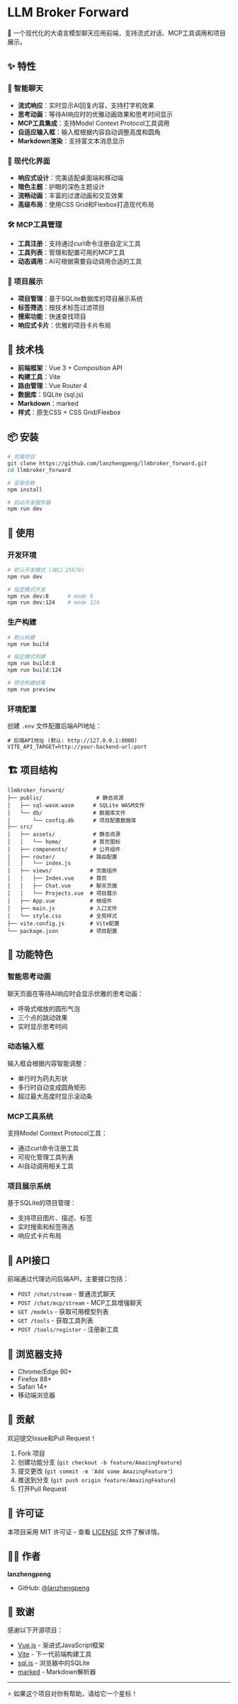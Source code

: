 # LLM Broker Forward

🚀 一个现代化的大语言模型聊天应用前端，支持流式对话、MCP工具调用和项目展示。

## ✨ 特性

### 💬 智能聊天
- **流式响应**：实时显示AI回复内容，支持打字机效果
- **思考动画**：等待AI响应时的优雅动画效果和思考时间显示
- **MCP工具集成**：支持Model Context Protocol工具调用
- **自适应输入框**：输入框根据内容自动调整高度和圆角
- **Markdown渲染**：支持富文本消息显示

### 📱 现代化界面
- **响应式设计**：完美适配桌面端和移动端
- **暗色主题**：护眼的深色主题设计
- **流畅动画**：丰富的过渡动画和交互效果
- **高级布局**：使用CSS Grid和Flexbox打造现代布局

### 🛠️ MCP工具管理
- **工具注册**：支持通过curl命令注册自定义工具
- **工具列表**：管理和配置可用的MCP工具
- **动态调用**：AI可根据需要自动调用合适的工具

### 📂 项目展示
- **项目管理**：基于SQLite数据库的项目展示系统
- **标签筛选**：按技术标签过滤项目
- **搜索功能**：快速查找项目
- **响应式卡片**：优雅的项目卡片布局

## 🔧 技术栈

- **前端框架**：Vue 3 + Composition API
- **构建工具**：Vite
- **路由管理**：Vue Router 4
- **数据库**：SQLite (sql.js)
- **Markdown**：marked
- **样式**：原生CSS + CSS Grid/Flexbox

## 📦 安装

```bash
# 克隆项目
git clone https://github.com/lanzhengpeng/llmbroker_forward.git
cd llmbroker_forward

# 安装依赖
npm install

# 启动开发服务器
npm run dev
```

## 🚀 使用

### 开发环境

```bash
# 默认开发模式 (端口 25679)
npm run dev

# 指定模式开发
npm run dev:8      # mode 8
npm run dev:124    # mode 124
```

### 生产构建

```bash
# 默认构建
npm run build

# 指定模式构建
npm run build:8
npm run build:124

# 预览构建结果
npm run preview
```

### 环境配置

创建 `.env` 文件配置后端API地址：

```env
# 后端API地址 (默认: http://127.0.0.1:8000)
VITE_API_TARGET=http://your-backend-url:port
```

## 🏗️ 项目结构

```
llmbroker_forward/
├── public/                 # 静态资源
│   ├── sql-wasm.wasm      # SQLite WASM文件
│   └── db/                # 数据库文件
│       └── config.db      # 项目配置数据库
├── src/
│   ├── assets/            # 静态资源
│   │   └── home/          # 首页图标
│   ├── components/        # 公共组件
│   ├── router/           # 路由配置
│   │   └── index.js
│   ├── views/            # 页面组件
│   │   ├── Index.vue     # 首页
│   │   ├── Chat.vue      # 聊天页面
│   │   └── Projects.vue  # 项目展示
│   ├── App.vue           # 根组件
│   ├── main.js           # 入口文件
│   └── style.css         # 全局样式
├── vite.config.js        # Vite配置
└── package.json          # 项目配置
```

## 🎨 功能特色

### 智能思考动画
聊天页面在等待AI响应时会显示优雅的思考动画：
- 呼吸式缩放的圆形气泡
- 三个点的跳动效果
- 实时显示思考时间

### 动态输入框
输入框会根据内容智能调整：
- 单行时为药丸形状
- 多行时自动变成圆角矩形
- 超过最大高度时显示滚动条

### MCP工具系统
支持Model Context Protocol工具：
- 通过curl命令注册工具
- 可视化管理工具列表
- AI自动调用相关工具

### 项目展示系统
基于SQLite的项目管理：
- 支持项目图片、描述、标签
- 实时搜索和标签筛选
- 响应式卡片布局

## 🔌 API接口

前端通过代理访问后端API，主要接口包括：

- `POST /chat/stream` - 普通流式聊天
- `POST /chat/mcp/stream` - MCP工具增强聊天
- `GET /models` - 获取可用模型列表
- `GET /tools` - 获取工具列表
- `POST /tools/register` - 注册新工具

## 🎯 浏览器支持

- Chrome/Edge 90+
- Firefox 88+
- Safari 14+
- 移动端浏览器

## 🤝 贡献

欢迎提交Issue和Pull Request！

1. Fork 项目
2. 创建功能分支 (`git checkout -b feature/AmazingFeature`)
3. 提交更改 (`git commit -m 'Add some AmazingFeature'`)
4. 推送到分支 (`git push origin feature/AmazingFeature`)
5. 打开Pull Request

## 📄 许可证

本项目采用 MIT 许可证 - 查看 [LICENSE](LICENSE) 文件了解详情。

## 👨‍💻 作者

**lanzhengpeng**

- GitHub: [@lanzhengpeng](https://github.com/lanzhengpeng)

## 🙏 致谢

感谢以下开源项目：
- [Vue.js](https://vuejs.org/) - 渐进式JavaScript框架
- [Vite](https://vitejs.dev/) - 下一代前端构建工具
- [sql.js](https://sql.js.org/) - 浏览器中的SQLite
- [marked](https://marked.js.org/) - Markdown解析器

---

⭐ 如果这个项目对你有帮助，请给它一个星标！
